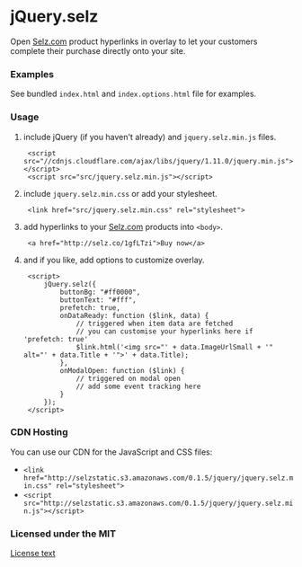 # jQuery.selz

Open [Selz.com](https://selz.com) product hyperlinks in overlay to let your customers complete their purchase directly onto your site.

### Examples

See bundled `index.html` and `index.options.html` file for examples.

### Usage

1. include jQuery (if you haven't already) and `jquery.selz.min.js` files.

        <script src="//cdnjs.cloudflare.com/ajax/libs/jquery/1.11.0/jquery.min.js"></script>
        <script src="src/jquery.selz.min.js"></script>

2. include `jquery.selz.min.css` or add your stylesheet.

        <link href="src/jquery.selz.min.css" rel="stylesheet">

3. add hyperlinks to your [Selz.com](https://selz.com) products into `<body>`.

        <a href="http://selz.co/1gfLTzi">Buy now</a>

4. and if you like, add options to customize overlay.

        <script>
            jQuery.selz({
                buttonBg: "#ff0000",
                buttonText: "#fff",
                prefetch: true,
                onDataReady: function ($link, data) {
                    // triggered when item data are fetched
                    // you can customise your hyperlinks here if 'prefetch: true'
                    $link.html('<img src="' + data.ImageUrlSmall + '" alt="' + data.Title + '">' + data.Title);
                },
                onModalOpen: function ($link) {
                    // triggered on modal open
                    // add some event tracking here
                }
            });
        </script>

### CDN Hosting
You can use our CDN for the JavaScript and CSS files:

- `<link href="http://selzstatic.s3.amazonaws.com/0.1.5/jquery/jquery.selz.min.css" rel="stylesheet">`
- `<script src="http://selzstatic.s3.amazonaws.com/0.1.5/jquery/jquery.selz.min.js"></script>`

### Licensed under the MIT

[License text](http://www.opensource.org/licenses/mit-license.php)
